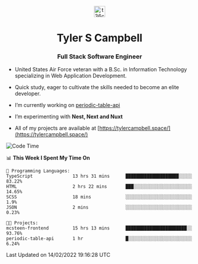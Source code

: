 <p align="center">
<a href="https://www.linkedin.com/in/t36campbell" target="blank"><img align="center" src="https://ik.imagekit.io/t36campbell/Portfolio/linkedin.png.original_m8bbGgPh6.png" alt="t36campbell" height="30" width="30" /></a>
</p>
<h1 align="center">Tyler S Campbell</h1>
<h3 align="center">Full Stack Software Engineer</h3>

* United States Air Force veteran with a B.Sc. in Information Technology specializing in Web Application Development. 

* Quick study, eager to cultivate the skills needed to become an elite developer.

* I’m currently working on [periodic-table-api](https://github.com/t36campbell/periodic-table-api)

* I’m experimenting with **Nest, Next and Nuxt**

* All of my projects are available at [https://tylercampbell.space/](https://tylercampbell.space/)

<!--START_SECTION:waka-->
![Code Time](http://img.shields.io/badge/Code%20Time-1%2C423%20hrs%206%20mins-blue)

📊 **This Week I Spent My Time On** 

```text
💬 Programming Languages: 
TypeScript               13 hrs 31 mins      ████████████████████░░░░░   83.22% 
HTML                     2 hrs 22 mins       ███░░░░░░░░░░░░░░░░░░░░░░   14.65% 
SCSS                     18 mins             ░░░░░░░░░░░░░░░░░░░░░░░░░   1.9% 
JSON                     2 mins              ░░░░░░░░░░░░░░░░░░░░░░░░░   0.23%

🐱‍💻 Projects: 
mcsteen-frontend         15 hrs 13 mins      ███████████████████████░░   93.76% 
periodic-table-api       1 hr                █░░░░░░░░░░░░░░░░░░░░░░░░   6.24%

```


 Last Updated on 14/02/2022 19:16:28 UTC
<!--END_SECTION:waka-->
